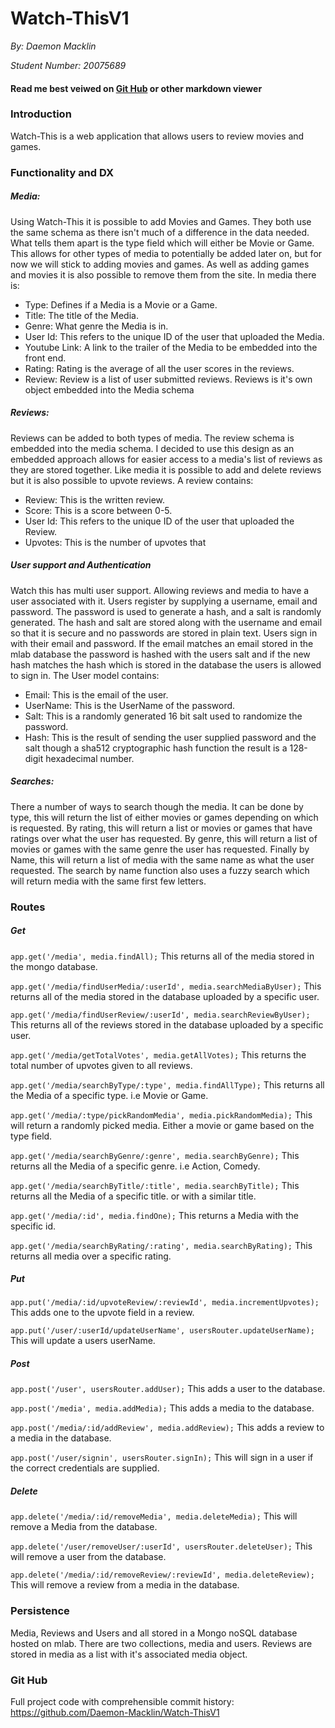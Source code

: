 # Watch-ThisV1
*By: Daemon Macklin*

*Student Number: 20075689*
#### Read me best veiwed on [Git Hub](https://github.com/Daemon-Macklin/Watch-ThisV1) or other markdown viewer

### Introduction
Watch-This is a web application that allows users to review 
movies and games.

### Functionality and DX 
##### Media:
Using Watch-This it is possible to add Movies and Games. They both use the same
schema as there isn't much of a difference in the data needed. What tells them
apart is the type field which will either be Movie or Game. This allows for
other types of media to potentially be added later on, but for now we will 
stick to adding movies and games. As well as adding games and movies it is
also possible to remove them from the site. In media there is:

* Type: Defines if a Media is a Movie or a Game.
* Title: The title of the Media.   
* Genre: What genre the Media is in.
* User Id: This refers to the unique ID of the user that uploaded the Media.
* Youtube Link: A link to the trailer of the Media to be embedded into the front end.
* Rating: Rating is the average of all the user scores in the reviews.
* Review: Review is a list of user submitted reviews. Reviews is it's own object embedded into the Media schema

##### Reviews:
Reviews can be added to both types of media. The review schema is embedded
into the media schema. I decided to use this design as an embedded approach
allows for easier access to a media's list of reviews as they are stored 
together. Like media it is possible to add and delete reviews but it is also
possible to upvote reviews. A review contains:

* Review: This is the written review.
* Score: This is a score between 0-5.
* User Id: This refers to the unique ID of the user that uploaded the Review.
* Upvotes: This is the number of upvotes that 

##### User support and Authentication
Watch this has multi user support. Allowing reviews and media to have a 
user associated with it. Users register by supplying a username, email and
password. The password is used to generate a hash, and a salt is randomly 
generated. The hash and salt are stored along with the username and 
email so that it is secure and no passwords are stored in plain text.
Users sign in with their email and password. If the email matches an email
stored in the mlab database the password is hashed with the users salt and if the 
new hash matches the hash which is stored in the database the users is allowed
to sign in. The User model contains:

* Email: This is the email of the user.
* UserName: This is the UserName of the password.
* Salt: This is a randomly generated 16 bit salt used to randomize the password. 
* Hash: This is the result of sending the user supplied password and the salt though
a sha512 cryptographic hash function the result is a 128-digit hexadecimal number.

##### Searches:
There a number of ways to search though the media. It can be done by type, this 
will return the list of either movies or games depending on which is requested.
By rating, this will return a list or movies or games that have ratings over
what the user has requested. By genre, this will return a list of movies or 
games with the same genre the user has requested. Finally by Name, this will 
return a list of media with the same name as what the user requested. The search
by name function also uses a fuzzy search which will return media with the same
first few letters.

### Routes

##### Get
```app.get('/media', media.findAll);```
This returns all of the media stored in the mongo database.

```app.get('/media/findUserMedia/:userId', media.searchMediaByUser);```
This returns all of the media stored in the database uploaded by a specific user.

```app.get('/media/findUserReview/:userId', media.searchReviewByUser);```
This returns all of the reviews stored in the database uploaded by a specific user.


```app.get('/media/getTotalVotes', media.getAllVotes);```
This returns the total number of upvotes given to all reviews.


```app.get('/media/searchByType/:type', media.findAllType);```
This returns all the Media of a specific type. i.e Movie or Game.


```app.get('/media/:type/pickRandomMedia', media.pickRandomMedia);```
This will return a randomly picked media. Either a movie or game based on the 
type field.
 

```app.get('/media/searchByGenre/:genre', media.searchByGenre);```
This returns all the Media of a specific genre. i.e Action, Comedy.


```app.get('/media/searchByTitle/:title', media.searchByTitle);```
This returns all the Media of a specific title. or with a similar title.


```app.get('/media/:id', media.findOne);```
This returns a Media with the specific id.


```app.get('/media/searchByRating/:rating', media.searchByRating);```
This returns all media over a specific rating.


##### Put
```app.put('/media/:id/upvoteReview/:reviewId', media.incrementUpvotes);```
This adds one to the upvote field in a review.


```app.put('/user/:userId/updateUserName', usersRouter.updateUserName);```
This will update a users userName.


##### Post 
```app.post('/user', usersRouter.addUser);```
This adds a user to the database.

```app.post('/media', media.addMedia);```
This adds a media to the database.

```app.post('/media/:id/addReview', media.addReview);```
This adds a review to a media in the database.

```app.post('/user/signin', usersRouter.signIn);```
This will sign in a user if the correct credentials are supplied.


##### Delete
```app.delete('/media/:id/removeMedia', media.deleteMedia);```
This will remove a Media from the database.


```app.delete('/user/removeUser/:userId', usersRouter.deleteUser);```
This will remove a user from the database.


```app.delete('/media/:id/removeReview/:reviewId', media.deleteReview);```
This will remove a review from a media in the database.


### Persistence
Media, Reviews and Users and all stored in a Mongo noSQL database hosted on mlab.
There are two collections, media and users. Reviews are stored in media as a 
list with it's associated media object.

### Git Hub
Full project code with comprehensible commit history: 
https://github.com/Daemon-Macklin/Watch-ThisV1 
